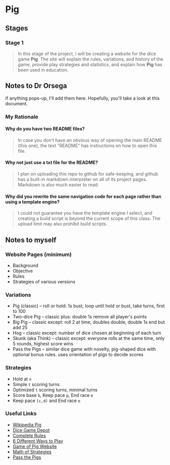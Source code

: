 # Pig

## Stages

### Stage 1
> In this stage of the project, I will be creating a website for the dice game __Pig__.
> The site will explain the rules, variations, and history of the game, provide play strategies and statistics, and explain how __Pig__ has been used in education.

## Notes to Dr Orsega

If anything pops-up, I'll add them here. Hopefully, you'll take a look at this document.

### My Rationale

#### Why do you have two README files?
> In case you don't have an obvious way of opening the main README (this one), the text "README" has instructions on how to open this file.

#### Why not just use a txt file for the README?
> I plan on uploading this repo to github for safe-keeping, and github has a built-in markdown interpreter on all of its project pages. Markdown is also much easier to read.

#### Why did you rewrite the same navigation code for each page rather than using a template engine?

> I could not guarantee you have the template engine I select, and creating a build script is beyond the current scope of this class.
> The upload limit may also prohibit build scripts.

## Notes to myself

### Website Pages (minimum)
* Background
* Objective
* Rules
* Strategies of various versions

### Variations

* Pig (classic) &ndash; roll or hold: 1s bust, loop until hold or bust, take turns, first to 100
* Two-dice Pig &ndash; classic plus: double 1s remove all player's points
* Big Pig &ndash; classic except: roll 2 at time, doubles double, double 1s end but add 25
* Hog &ndash; classic except: number of dice chosen at beginning of each turn
* Skunk (aka Think) &ndash; classic except: everyone rolls at the same time, only 5 rounds, highest score wins
* Pass the Pigs &ndash; similar dice game with novelty, pig-shaped dice with optional bonus rules. uses orientation of pigs to decide scores

### Strategies
* Hold at `n`
* Simple `t` scoring turns
* Optimized `t` scoring turns, minimal turns
* Score base `b`, Keep pace `p`, End race `e`
* Keep pace `(c,d)` and End race `e`

### Useful Links
* [Wikipedia Pig](https://en.wikipedia.org/wiki/Pig_(dice_game))
* [Dice Game Depot](https://www.dicegamedepot.com/dice-n-games-blog/pig-dice-game-rules/)
* [Complete Rules](https://www.thesprucecrafts.com/pig-dice-game-complete-rules-of-pig-411405)
* [6 Different Ways to Play](https://www.whatdowedoallday.com/pig-dice-game/)
* [Game of Pig Website](http://cs.gettysburg.edu/projects/pig/)
* [Math of Strategies](http://cs.gettysburg.edu/~tneller/papers/umap10.pdf)
* [Pass the Pigs](https://www.fgbradleys.com/rules//Pass%20The%20Pigs.pdf)